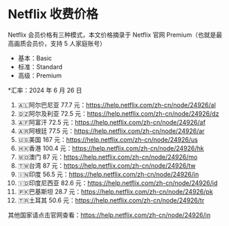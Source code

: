 # Netflix 收费价格

Netflix 会员价格有三种模式，本文价格摘录于 Netflix 官网 Premium（也就是最高画质会员价，支持 5 人家庭账号）
- 基本：Basic
- 标准：Standard
- 高级：Premium

*汇率：2024 年 6 月 26 日

1. 🇦🇱阿尔巴尼亚 77.7 元：https://help.netflix.com/zh-cn/node/24926/al
2. 🇩🇿阿尔及利亚 72.5 元：https://help.netflix.com/zh-cn/node/24926/dz
3. 🇦🇫阿富汗 72.5 元：https://help.netflix.com/zh-cn/node/24926/af
4. 🇦🇷阿根廷 77.5 元：https://help.netflix.com/zh-cn/node/24926/ar
5. 🇺🇸美国 167 元：https://help.netflix.com/zh-cn/node/24926/us
6. 🇭🇰香港 100.4 元：https://help.netflix.com/zh-cn/node/24926/hk
7. 🇲🇴澳门 87 元：https://help.netflix.com/zh-cn/node/24926/mo
8. 🇹🇼台湾 87 元：https://help.netflix.com/zh-cn/node/24926/tw
9. 🇮🇳印度 56.5 元：https://help.netflix.com/zh-cn/node/24926/in
10. 🇮🇩印度尼西亚 82.6 元：https://help.netflix.com/zh-cn/node/24926/id
11. 🇵🇰巴基斯坦 28.7 元：https://help.netflix.com/zh-cn/node/24926/pk
12. 🇹🇷土耳其 50.6 元：https://help.netflix.com/zh-cn/node/24926/tr

其他国家请点击官网查看：https://help.netflix.com/zh-cn/node/24926/in